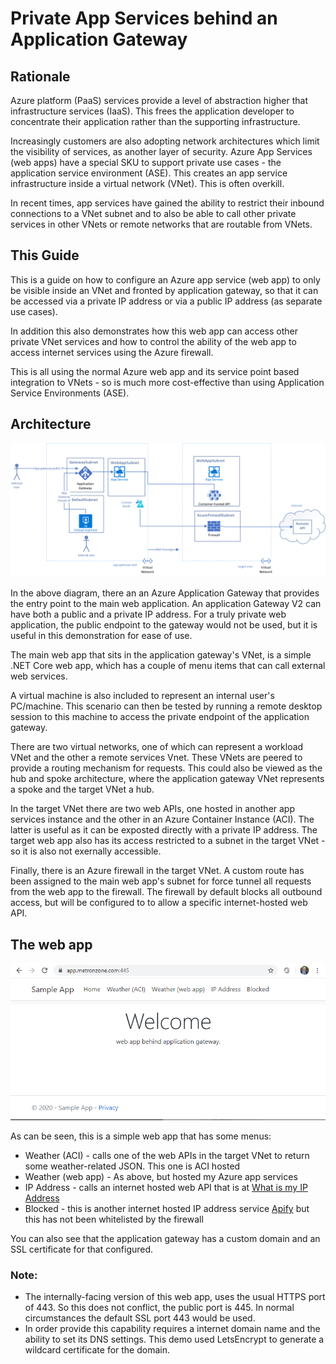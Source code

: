 # Private App Services behind an Application Gateway
## Rationale
Azure platform (PaaS) services provide a level of abstraction higher that infrastructure services (IaaS). This frees the application developer to concentrate their application rather than the supporting infrastructure.

Increasingly customers are also adopting network architectures which limit the visibility of services, as another layer of security. Azure App Services (web apps) have a special SKU to support private use cases - the application service environment (ASE). This creates an app service infrastructure inside a virtual network (VNet). This is often overkill.

In recent times, app services have gained the ability to restrict their inbound connections to a VNet subnet and to also be able to call other private services in other VNets or remote networks that are routable from VNets.

## This Guide
This is a guide on how to configure an Azure app service (web app) to only be visible inside an VNet and fronted by application gateway, so that it can be accessed via a private IP address or via a public IP address (as separate use cases).

In addition this also demonstrates how this web app can access other private VNet services and how to control the ability of the web app to access internet services using the Azure firewall.

This is all using the normal Azure web app and its service point based integration to VNets - so is much more cost-effective than using Application Service Environments (ASE).

## Architecture
![alt text](https://github.com/jometzg/appgatewaywebapp/blob/master/web-app-app-gateway.png "private web app")

In the above diagram, there an an Azure Application Gateway that provides the entry point to the main web application. An application Gateway V2 can have both a public and a private IP address. For a truly private web application, the public endpoint to the gateway would not be used, but it is useful in this demonstration for ease of use.

The main web app that sits in the application gateway's VNet, is a simple .NET Core web app, which has a couple of menu items that can call external web services.

A virtual machine is also included to represent an internal user's PC/machine. This scenario can then be tested by running a remote desktop session to this machine to access the private endpoint of the application gateway.

There are two virtual networks, one of which can represent a workload VNet and the other a remote services Vnet. These VNets are peered to provide a routing mechanism for requests. This could also be viewed as the hub and spoke architecture, where the application gateway VNet represents a spoke and the target VNet a hub.

In the target VNet there are two web APIs, one hosted in another app services instance and the other in an Azure Container Instance (ACI). The latter is useful as it can be exposted directly with a private IP address. The target web app also has its access restricted to a subnet in the target VNet - so it is also not exernally accessible.

Finally, there is an Azure firewall in the target VNet. A custom route has been assigned to the main web app's subnet for force tunnel all requests from the web app to the firewall. The firewall by default blocks all outbound access, but will be configured to to allow a specific internet-hosted web API.

## The web app
![alt text](https://github.com/jometzg/appgatewaywebapp/blob/master/web-app.png "private web app front end")

As can be seen, this is a simple web app that has some menus:
* Weather (ACI) - calls one of the web APIs in the target VNet to return some weather-related JSON. This one is ACI hosted
* Weather (web app) - As above, but hosted my Azure app services
* IP Address - calls an internet hosted web API that is at [What is my IP Address](https://ifconfig.co/) 
* Blocked - this is another internet hosted IP address service  [Apify](https://www.ipify.org/) but this has not been whitelisted by the firewall

You can also see that the application gateway has a custom domain and an SSL certificate for that configured.

### Note: 
* The internally-facing version of this web app, uses the usual HTTPS port of 443. So this does not conflict, the public port is 445. In normal circumstances the default SSL port 443 would be used.
* In order provide this capability requires a internet domain name and the ability to set its DNS settings. This demo used LetsEncrypt to generate a wildcard certificate for the domain. 

